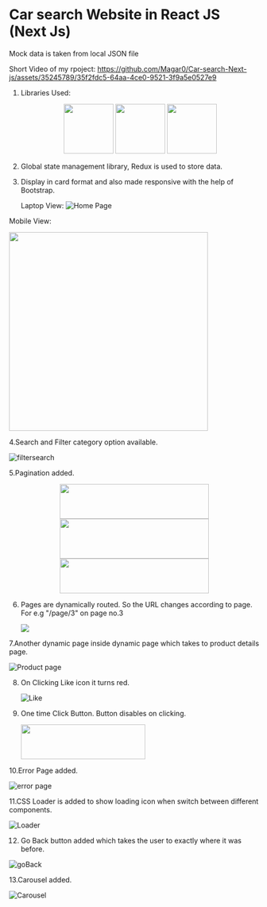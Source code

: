 <h1> Car search Website in React JS (Next Js) </h1>

Mock data is taken from local JSON file

Short Video of my rpoject:
https://github.com/Magar0/Car-search-Next-js/assets/35245789/35f2fdc5-64aa-4ce0-9521-3f9a5e0527e9


1. Libraries Used:
     <p align="center">
      <img src="https://github.com/Magar0/Car-search-Next-js/assets/35245789/feeaa5c1-90f5-4849-9728-272a9ee3c898" width="100" height="100">
      <img src="https://github.com/Magar0/Car-search-Next-js/assets/35245789/a71a917d-962f-49dd-b8e5-efb65e79b80d" width="100" height="100">
      <img src="https://github.com/Magar0/Car-search-Next-js/assets/35245789/b39cb53e-a003-4482-8a48-70413d8948d0" width="100" height="100">
    </p>
   
2. Global state management library, Redux is used to store data.
   
3. Display in card format and also made responsive with the help of Bootstrap.

   Laptop View:
![Home Page](https://github.com/Magar0/Car-search-Next-js/assets/35245789/db3ad734-6bdd-41a4-8d5a-e939aedf22c4)

Mobile View:

<img src="https://github.com/Magar0/Car-search-Next-js/assets/35245789/3baae007-bbdf-457a-b0d4-22b82203cac1" height="400" >

4.Search and Filter category option available.

![filtersearch](https://github.com/Magar0/Car-search-Next-js/assets/35245789/2af0feb8-baf6-4cc2-9084-d45708a0c60a)
      
5.Pagination added.
   <p align="center">
      <img src="https://github.com/Magar0/Car-search-Next-js/assets/35245789/fcb05119-4e25-4b3a-9e6a-2317c051da2b" width="300" height="70">
      <img src="https://github.com/Magar0/Car-search-Next-js/assets/35245789/a4abb705-4d33-49ef-8266-ec5f497f89d7" width="300" height="80">
      <img src="https://github.com/Magar0/Car-search-Next-js/assets/35245789/a2cdbd1d-7dc6-4097-a97d-5a8577c936a1" width="300" height="70">
    </p>
    
6. Pages are dynamically routed. So the URL changes according to page. For e.g "/page/3"   on page no.3
   
      <img src="https://github.com/Magar0/Car-search-Next-js/assets/35245789/c2ece961-c384-4cb4-ad3a-da86798af2a9">

7.Another dynamic page inside dynamic page which takes to product details page.

![Product page](https://github.com/Magar0/Car-search-Next-js/assets/35245789/6089c49e-df81-4f6a-a801-8261f5f10ac2)

8. On Clicking Like icon it turns red.

   ![Like](https://github.com/Magar0/Car-search-Next-js/assets/35245789/4a0a11e7-6e27-454a-990a-e5ed3c632705)
   

9. One time Click Button. Button disables on clicking.
   
      <img src="https://github.com/Magar0/Car-search-Next-js/assets/35245789/8c8bb365-6a0f-444b-af20-ddb0eab5e865" width="250" height="70">


10.Error Page added.

  ![error page](https://github.com/Magar0/Car-search-Next-js/assets/35245789/254da325-b75f-4b0f-8863-6662e126ed7c)   


11.CSS Loader is added to show loading icon when switch between different components.

![Loader](https://github.com/Magar0/Car-search-Next-js/assets/35245789/f6cecc68-5085-4595-89d3-f38a092e9f9a)

12. Go Back button added which takes the user to exactly where it was before.

 ![goBack](https://github.com/Magar0/Car-search-Next-js/assets/35245789/9262602e-2893-4731-881b-edd46bd2229f)

 13.Carousel added.

 ![Carousel](https://github.com/Magar0/Car-search-Next-js/assets/35245789/279c51f0-55bd-4fcd-a196-355952baf901)

